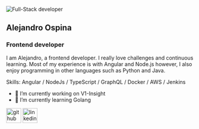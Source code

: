 ![Full-Stack developer](https://i.ibb.co/fN4nYxC/Banner.png)

## Alejandro Ospina
### Frontend developer

I am Alejandro, a frontend developer. I really love challenges and continuous learning. Most of my experience is with Angular and Node.js however, I also enjoy programming in other languages such as Python and Java.

Skills: Angular / NodeJs / TypeScript / GraphQL / Docker / AWS / Jenkins

- 🔭 I’m currently working on V1-Insight
- 🌱 I’m currently learning Golang



[<img src='https://cdn.jsdelivr.net/npm/simple-icons@3.0.1/icons/github.svg' alt='github' height='40'>](https://github.com/Alejandroor11)  [<img src='https://cdn.jsdelivr.net/npm/simple-icons@3.0.1/icons/linkedin.svg' alt='linkedin' height='40'>](https://www.linkedin.com/in/alejandroospinarojas/) 
